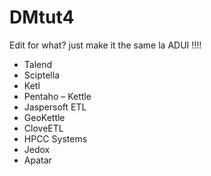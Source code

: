  # DMtut4
Edit for what? just make it the same la ADUI !!!!
* Talend
* Sciptella
* Ketl
* Pentaho – Kettle
* Jaspersoft ETL
* GeoKettle
* CloveETL
* HPCC Systems
* Jedox
* Apatar
